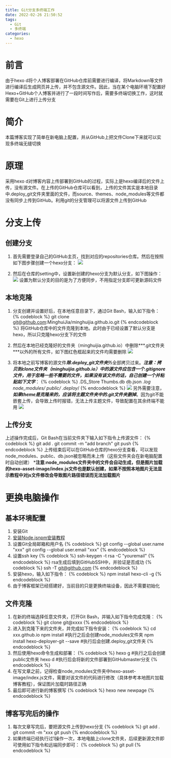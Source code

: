 ```yaml
---
title: Git分支多终端工作
date: 2022-02-26 21:50:52
tags:
  - Git
  - 多终端
categories:
  - hexo
---
```


# 前言
由于hexo d将个人博客部署在GitHub仓库前需要进行编译，将Markdown等文件进行编译后生成网页并上传，并不包含源文件。因此，当在某个电脑环境下配置好Hexo+GitHub个人博客并进行了一段时间写作后，需要多终端切换工作，这时就需要在Git上进行上传分支
<!-- more -->

# 简介
本篇博客实现了简单在新电脑上配置，并从GitHub上把文件Clone下来就可以实现多终端无缝切换

# 原理
采用hexo d对博客内容上传部署到GitHub的过程，实际上是hexo编译后的文件上传，没有源文件。在上传的GitHub仓库可以看到，上传的文件其实是本地目录中.deploy_git文件夹里面的文件，而source、themes、node_modules等文件都没有同步上传到GitHub。利用git的分支管理可以将源文件上传到GitHub

# 分支上传
## 创建分支
1. 首先需要登录自己的GitHub主页，找到对应的repositories仓库。然后在按照如下图步骤创建一个hexo分支：
![](https://cdn.jsdelivr.net/gh/MinghuiJia/CDN-source/Cpp_Calls_Python_Code/step1.png)

2. 然后在仓库的setting中，设置新创建的hexo分支为默认分支，如下图操作：
![](https://cdn.jsdelivr.net/gh/MinghuiJia/CDN-source/Cpp_Calls_Python_Code/step2.png)
设置为默认分支的目的是为了方便同步，不用指定分支即可更新源码文件

## 本地克隆
1. 分支创建并设置好后，在本地任意目录下，通过Git Bash，输入如下指令：
{% codeblock %}
	git clone git@github.com:MinghuiJia/minghuijia.github.io.git
{% endcodeblock %}
将GitHub仓库中的文件克隆到本地。此时由于已经设置了默认分支是hexo，所以只克隆hexo分支下的文件

2. 然后在本地已经克隆好的文件夹（minghuijia.github.io）中删除***\.git文件夹***以外的所有文件，如下图红色框起来的文件均需要删除
![](https://cdn.jsdelivr.net/gh/MinghuiJia/CDN-source/Cpp_Calls_Python_Code/step3.png)

3. 将本地之前写博客的源文件***除.deploy_git文件夹***外全部拷贝过来。***注意：拷贝到clone文件夹（minghuijia.github.io）中的源文件应包含一个.gitignore文件，用于忽略一些不需要的文件，如果没有该文件的话，自己创建一个并粘贴如下文字***：
{% codeblock %}
	.DS_Store
	Thumbs.db
	db.json
	*.log
	node_modules/
	public/
	.deploy*/
{% endcodeblock %}
![](https://cdn.jsdelivr.net/gh/MinghuiJia/CDN-source/Cpp_Calls_Python_Code/step4.png)
另外需要注意，***如果theme是克隆来的，应该将主题文件夹中的.git文件夹删掉***。因为git不能嵌套上传，会导致上传时报错，无法上传主题文件，导致配置在其余终端不能用
![](https://cdn.jsdelivr.net/gh/MinghuiJia/CDN-source/Cpp_Calls_Python_Code/step5.png)

## 上传分支
上述操作完成后，Git Bash在当前文件夹下输入如下指令上传源文件：
{% codeblock %}
	git add .
	git commit -m "add branch"
	git push
{% endcodeblock %}
上传结束后可以在GitHub仓库的hexo分支查看，可以发现node_modules、public、db.json被忽略而未上传（这些文件夹会在新电脑配置时自动创建）
***注意:node_modules文件夹中的文件会自动生成，但是图片加载的hexo-asset-image/index.js文件也是默认创建，如果不按照本地图片无法显示教程中对js文件修改会导致图片路径错误而无法加载图片**

# 更换电脑操作
## 基本环境配置
1. 安装Git
2. [安装Node.js](https://www.runoob.com/nodejs/nodejs-install-setup.html)[npm安装教程](https://www.cnblogs.com/quwaner/p/11541445.html)
3. 设置Git全局邮箱和用户名
{% codeblock %}
	git config --global user.name "xxx"
	git config --global user.email "xxx"
{% endcodeblock %}
4. 设置ssh key
{% codeblock %}
	ssh-keygen -t rsa -C "youremail"
{% endcodeblock %}
rsa生成后填到GitHubSSH中，并验证是否成功
{% codeblock %}
	ssh -T git@github.com
{% endcodeblock %}
5. 安装hexo，输入如下指令：
{% codeblock %}
	npm install hexo-cli -g
{% endcodeblock %}
6. 由于博客框架已经搭建好，当前目的只是更换终端设备，因此不需要初始化

## 文件克隆
1. 在新的终端选择任意文件夹，打开Git Bash，并输入如下指令完成克隆：
{% codeblock %}
	git clone git@xxxx
{% endcodeblock %}
2. 进入到克隆下来的文件夹，并完成如下指令安装：
{% codeblock %}
	cd xxx.github.io
	npm install		#执行之后会创建node_modules文件夹
	npm install hexo-deployer-git --save	#执行后会创建.deploy_git文件夹
{% endcodeblock %}
3. 然后使用hexo命令生成和部署：
{% codeblock %}
	hexo g		#执行之后会创建public文件夹
	hexo d	#执行后会将新的文件部署到GitHubmaster分支
{% endcodeblock %}
4. 在写文章之前，记得检查node_modules文件夹中hexo-asset-image/index.js文件，需要对该文件的代码进行修改（具体参考本地图片加载博客教程），保证图片加载时路径正确
5. 最后即可进行新的博客撰写
{% codeblock %}
	hexo new newpage
{% endcodeblock %}

## 博客写完后的操作
1. 每次文章写完后，要把源文件上传到hexo分支
{% codeblock %}
	git add .
	git commit -m "xxx
	git push
{% endcodeblock %}
2. 如果终端已经执行过1操作一次，本地电脑上clone文件夹，后续更新源文件即可使用如下指令和远端同步即可：
{% codeblock %}
	git pull
{% endcodeblock %}
